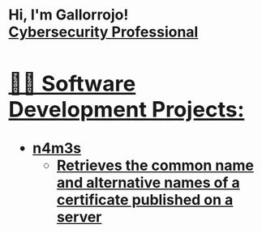 <h1>Hi, I'm Gallorrojo! <br/><a href="https://github.com/gallorrojo">Cybersecurity Professional

<h2>👨‍💻 Software Development Projects:</h2>

- <b>n4m3s</b>
  - [Retrieves the common name and alternative names of a certificate published on a server](https://github.com/gallorrojo/n4m3s)

[twitter]: https://twitter.com/gallorrojo
